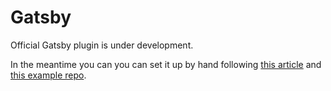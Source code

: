 # Gatsby

Official Gatsby plugin is under development.

In the meantime you can you can set it up by hand following [this article](https://dev.to/deckstar/gatsby-js-how-to-solve-fouc-when-using-tss-react-and-material-ui-v5-465f) and [this example repo](https://github.com/Deckstar/deckstar.github.io). &#x20;
